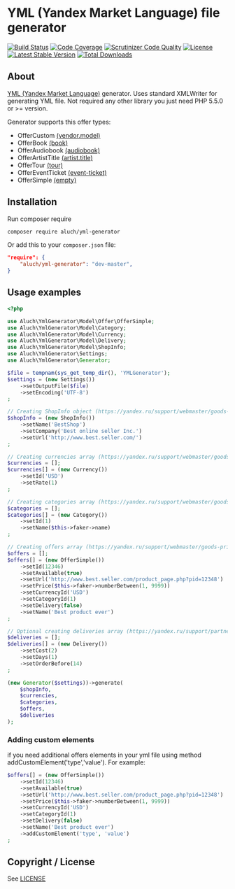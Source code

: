 # YML (Yandex Market Language) file generator

[![Build Status](https://img.shields.io/scrutinizer/build/g/Aluch/YmlGenerator.svg?style=flat-square)](https://travis-ci.org/Aluch/YmlGenerator)
[![Code Coverage](https://img.shields.io/codecov/c/github/Aluch/YmlGenerator.svg?style=flat-square)](https://codecov.io/github/Aluch/YmlGenerator)
[![Scrutinizer Code Quality](https://img.shields.io/scrutinizer/g/Aluch/YmlGenerator.svg?style=flat-square)](https://scrutinizer-ci.com/g/Aluch/YmlGenerator/?branch=master)
[![License](https://img.shields.io/packagist/l/Aluch/yml-generator.svg?style=flat-square)](https://packagist.org/packages/Aluch/yml-generator)
[![Latest Stable Version](https://img.shields.io/packagist/v/Aluch/yml-generator.svg?style=flat-square)](https://packagist.org/packages/Aluch/yml-generator)
[![Total Downloads](https://img.shields.io/packagist/dt/Aluch/yml-generator.svg?style=flat-square)](https://packagist.org/packages/Aluch/yml-generator)

About
-----
[YML (Yandex Market Language)](https://yandex.ru/support/webmaster/goods-prices/technical-requirements.xml) generator.
Uses standard XMLWriter for generating YML file. 
Not required any other library you just need PHP 5.5.0 or >= version.

Generator supports this offer types:
- OfferCustom [(vendor.model)](https://yandex.ru/support/webmaster/goods-prices/technical-requirements.xml#vendor-model)
- OfferBook [(book)](https://yandex.ru/support/webmaster/goods-prices/technical-requirements.xml#book)
- OfferAudiobook [(audiobook)](https://yandex.ru/support/webmaster/goods-prices/technical-requirements.xml#audiobook)
- OfferArtistTitle [(artist.title)](https://yandex.ru/support/webmaster/goods-prices/technical-requirements.xml#artist-title)
- OfferTour [(tour)](https://yandex.ru/support/webmaster/goods-prices/technical-requirements.xml#tour)
- OfferEventTicket [(event-ticket)](https://yandex.ru/support/webmaster/goods-prices/technical-requirements.xml#event-ticket)
- OfferSimple [(empty)](https://yandex.ru/support/webmaster/goods-prices/technical-requirements.xml#base)

Installation
------------
Run composer require

```bash
composer require aluch/yml-generator
```


Or add this to your `composer.json` file:

```json
"require": {
	"aluch/yml-generator": "dev-master",
}
```

Usage examples
-------------

```php
<?php

use Aluch\YmlGenerator\Model\Offer\OfferSimple;
use Aluch\YmlGenerator\Model\Category;
use Aluch\YmlGenerator\Model\Currency;
use Aluch\YmlGenerator\Model\Delivery;
use Aluch\YmlGenerator\Model\ShopInfo;
use Aluch\YmlGenerator\Settings;
use Aluch\YmlGenerator\Generator;

$file = tempnam(sys_get_temp_dir(), 'YMLGenerator');
$settings = (new Settings())
    ->setOutputFile($file)
    ->setEncoding('UTF-8')
;

// Creating ShopInfo object (https://yandex.ru/support/webmaster/goods-prices/technical-requirements.xml#shop)
$shopInfo = (new ShopInfo())
    ->setName('BestShop')
    ->setCompany('Best online seller Inc.')
    ->setUrl('http://www.best.seller.com/')
;

// Creating currencies array (https://yandex.ru/support/webmaster/goods-prices/technical-requirements.xml#currencies)
$currencies = [];
$currencies[] = (new Currency())
    ->setId('USD')
    ->setRate(1)
;

// Creating categories array (https://yandex.ru/support/webmaster/goods-prices/technical-requirements.xml#categories)
$categories = [];
$categories[] = (new Category())
    ->setId(1)
    ->setName($this->faker->name)
;

// Creating offers array (https://yandex.ru/support/webmaster/goods-prices/technical-requirements.xml#offers)
$offers = [];
$offers[] = (new OfferSimple())
    ->setId(12346)
    ->setAvailable(true)
    ->setUrl('http://www.best.seller.com/product_page.php?pid=12348')
    ->setPrice($this->faker->numberBetween(1, 9999))
    ->setCurrencyId('USD')
    ->setCategoryId(1)
    ->setDelivery(false)
    ->setName('Best product ever')
;

// Optional creating deliveries array (https://yandex.ru/support/partnermarket/elements/delivery-options.xml)
$deliveries = [];
$deliveries[] = (new Delivery())
    ->setCost(2)
    ->setDays(1)
    ->setOrderBefore(14)
;

(new Generator($settings))->generate(
    $shopInfo,
    $currencies,
    $categories,
    $offers,
    $deliveries
);
```
### Adding custom elements
if you need additional offers elements in your yml file using method addCustomElement('type','value'). For example:
```php
$offers[] = (new OfferSimple())
    ->setId(12346)
    ->setAvailable(true)
    ->setUrl('http://www.best.seller.com/product_page.php?pid=12348')
    ->setPrice($this->faker->numberBetween(1, 9999))
    ->setCurrencyId('USD')
    ->setCategoryId(1)
    ->setDelivery(false)
    ->setName('Best product ever')
    ->addCustomElement('type', 'value')
;
```

Copyright / License
-------------------

See [LICENSE](https://github.com/aluch/YmlGenerator/blob/master/LICENSE)
